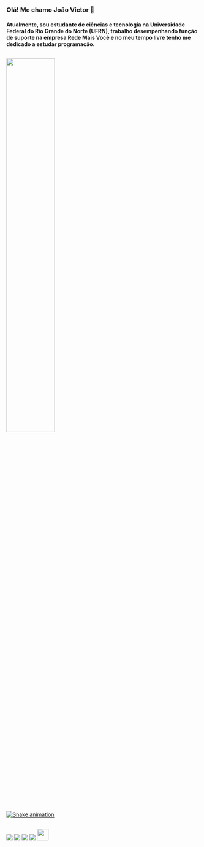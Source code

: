 ### Olá! Me chamo João Victor 👋

#### Atualmente, sou estudante de ciências e tecnologia na Universidade Federal do Rio Grande do Norte (UFRN), trabalho desempenhando função de suporte na empresa Rede Mais Você e no meu tempo livre tenho me dedicado a estudar programação.

  ##
<div height="100%">
  <a href="https://github.com/jvsouz4">
  
  <img height="50%" src="https://github-readme-stats.vercel.app/api?username=jvsouz4&show_icons=true&theme=tokyonight&include_all_commits=true&count_private=true&layout=compact"/>
  
</div>

![Snake animation](https://github.com/jvsouz4/jvsouz4/blob/output/github-contribution-grid-snake.svg)
  
  ##
  
<div>
   <a href="https://instagram.com/jvsouz4" target="_blank"><img src="https://img.shields.io/badge/-Instagram-%23E4405F?style=for-the-badge&logo=instagram&logoColor=white" target="_blank"></a>
  <a href="mailto:joaovsouz@gmail.com"><img src="https://img.shields.io/badge/-Gmail-%23333?style=for-the-badge&logo=gmail&logoColor=white" target="_blank"></a>
  <a href="https://github.com/jvsouz4"><img src="https://img.shields.io/badge/GitHub-100000?style=for-the-badge&logo=github&logoColor=white" target="_blank"></a>
  <a href="https://www.linkedin.com/in/jvsouz4" target="_blank"><img src="https://img.shields.io/badge/-LinkedIn-%230077B5?style=for-the-badge&logo=linkedin&logoColor=white" target="_blank"></a>
  <a href="https://cursos.alura.com.br/user/jvsouz4"><img style="width: 30px; height:30px" src="https://cursos.alura.com.br/assets/images/alura/favicon.ico" target="_blank"></a>
</div>



<!--
**jvsouz4/jvsouz4** is a ✨ _special_ ✨ repository because its `README.md` (this file) appears on your GitHub profile.

Here are some ideas to get you started:

- 🔭 I’m currently working on ...
- 🌱 I’m currently learning ...
- 👯 I’m looking to collaborate on ...
- 🤔 I’m looking for help with ...
- 💬 Ask me about ...
- 📫 How to reach me: ...
- 😄 Pronouns: ...
- ⚡ Fun fact: ...
-->
